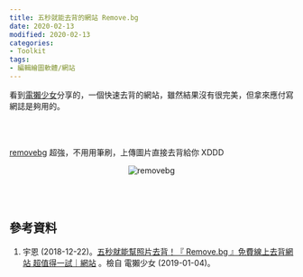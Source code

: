 ```yaml
---
title: 五秒就能去背的網站 Remove.bg  
date: 2020-02-13
modified: 2020-02-13
categories:
- Toolkit
tags:
- 編輯繪圖軟體/網站
--- 
```


看到[電獺少女]((https://agirls.aotter.net/post/54641))分享的，一個快速去背的網站，雖然結果沒有很完美，但拿來應付寫網誌是夠用的。

<!--more-->
<br><br> 


[removebg](https://www.remove.bg/zh) 超強，不用用筆刷，上傳圖片直接去背給你 XDDD 

<center> <img src="https://i.imgur.com/g8jk21I.png" alt="removebg"></center>
 

 
<br><br> 

## 參考資料 
1. 宇恩 (2018-12-22)。[五秒就能幫照片去背！『 Remove.bg 』免費線上去背網站 超值得一試｜網站](https://agirls.aotter.net/post/54641) 。檢自 電獺少女 (2019-01-04)。